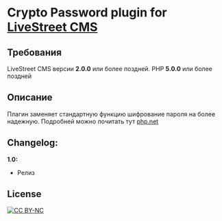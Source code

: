 Crypto Password plugin for [LiveStreet CMS](http://livestreetcms.com/ "LiveStreet CMS")
=======================================================================================

Требования
----------
LiveStreet CMS версии **2.0.0** или более поздней.
PHP **5.0.0** или более поздней


Описание
--------
Плагин заменяет стандартную функцию шифрование пароля на более надежную.
Подробней можно почитать тут [php.net](http://php.net/manual/ru/ref.password.php "ref.password.php")


Changelog:
----------
**1.0:**
- Релиз


License
-------
[ ![CC BY-NC](http://i.creativecommons.org/l/by-nc/4.0/88x31.png "CC BY-NC") ](http://creativecommons.org/licenses/by-nc/4.0/ "CC BY-NC")